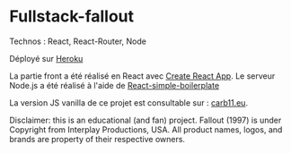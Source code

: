 # Fullstack-fallout



Technos :  React, React-Router, Node

Déployé sur [Heroku](https://fullstack-fallout.herokuapp.com/)

La partie front a été réalisé en React avec [Create React App](https://github.com/facebookincubator/create-react-app).
Le serveur Node.js a été réalisé à l'aide de [React-simple-boilerplate](https://github.com/andela-kadeniyi/react-simple-boilerplate/)

La version JS vanilla de ce projet est consultable sur : [carb11.eu](http://carb11.eu/fallout/).

Disclaimer: this is an educational (and fan) project. Fallout (1997) is under Copyright from Interplay Productions, USA. All product names, logos, and brands are property of their respective owners.
 